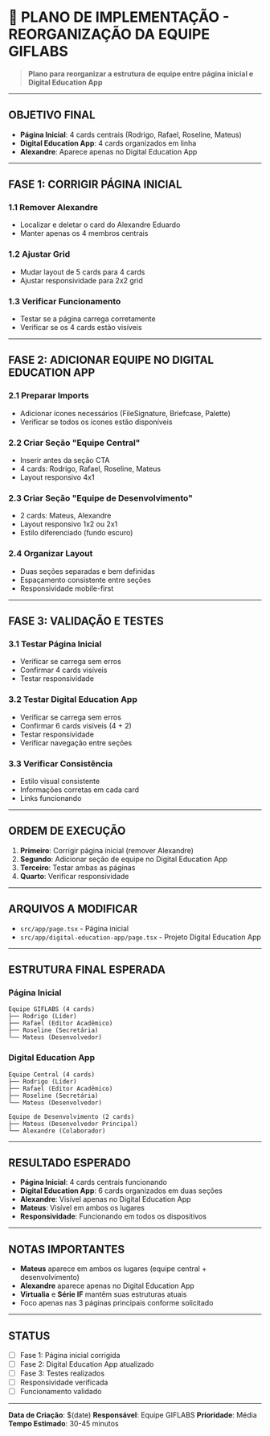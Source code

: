 # 🎯 PLANO DE IMPLEMENTAÇÃO - REORGANIZAÇÃO DA EQUIPE GIFLABS

> **Plano para reorganizar a estrutura de equipe entre página inicial e Digital Education App**

---

## **OBJETIVO FINAL**
- **Página Inicial**: 4 cards centrais (Rodrigo, Rafael, Roseline, Mateus)
- **Digital Education App**: 4 cards organizados em linha
- **Alexandre**: Aparece apenas no Digital Education App

---

## **FASE 1: CORRIGIR PÁGINA INICIAL**

### **1.1 Remover Alexandre**
- Localizar e deletar o card do Alexandre Eduardo
- Manter apenas os 4 membros centrais

### **1.2 Ajustar Grid**
- Mudar layout de 5 cards para 4 cards
- Ajustar responsividade para 2x2 grid

### **1.3 Verificar Funcionamento**
- Testar se a página carrega corretamente
- Verificar se os 4 cards estão visíveis

---

## **FASE 2: ADICIONAR EQUIPE NO DIGITAL EDUCATION APP**

### **2.1 Preparar Imports**
- Adicionar ícones necessários (FileSignature, Briefcase, Palette)
- Verificar se todos os ícones estão disponíveis

### **2.2 Criar Seção "Equipe Central"**
- Inserir antes da seção CTA
- 4 cards: Rodrigo, Rafael, Roseline, Mateus
- Layout responsivo 4x1

### **2.3 Criar Seção "Equipe de Desenvolvimento"**
- 2 cards: Mateus, Alexandre
- Layout responsivo 1x2 ou 2x1
- Estilo diferenciado (fundo escuro)

### **2.4 Organizar Layout**
- Duas seções separadas e bem definidas
- Espaçamento consistente entre seções
- Responsividade mobile-first

---

## **FASE 3: VALIDAÇÃO E TESTES**

### **3.1 Testar Página Inicial**
- Verificar se carrega sem erros
- Confirmar 4 cards visíveis
- Testar responsividade

### **3.2 Testar Digital Education App**
- Verificar se carrega sem erros
- Confirmar 6 cards visíveis (4 + 2)
- Testar responsividade
- Verificar navegação entre seções

### **3.3 Verificar Consistência**
- Estilo visual consistente
- Informações corretas em cada card
- Links funcionando

---

## **ORDEM DE EXECUÇÃO**

1. **Primeiro**: Corrigir página inicial (remover Alexandre)
2. **Segundo**: Adicionar seção de equipe no Digital Education App
3. **Terceiro**: Testar ambas as páginas
4. **Quarto**: Verificar responsividade

---

## **ARQUIVOS A MODIFICAR**

- `src/app/page.tsx` - Página inicial
- `src/app/digital-education-app/page.tsx` - Projeto Digital Education App

---

## **ESTRUTURA FINAL ESPERADA**

### **Página Inicial**
```
Equipe GIFLABS (4 cards)
├── Rodrigo (Líder)
├── Rafael (Editor Acadêmico)
├── Roseline (Secretária)
└── Mateus (Desenvolvedor)
```

### **Digital Education App**
```
Equipe Central (4 cards)
├── Rodrigo (Líder)
├── Rafael (Editor Acadêmico)
├── Roseline (Secretária)
└── Mateus (Desenvolvedor)

Equipe de Desenvolvimento (2 cards)
├── Mateus (Desenvolvedor Principal)
└── Alexandre (Colaborador)
```

---

## **RESULTADO ESPERADO**

- **Página Inicial**: 4 cards centrais funcionando
- **Digital Education App**: 6 cards organizados em duas seções
- **Alexandre**: Visível apenas no Digital Education App
- **Mateus**: Visível em ambos os lugares
- **Responsividade**: Funcionando em todos os dispositivos

---

## **NOTAS IMPORTANTES**

- **Mateus** aparece em ambos os lugares (equipe central + desenvolvimento)
- **Alexandre** aparece apenas no Digital Education App
- **Virtualia** e **Série IF** mantêm suas estruturas atuais
- Foco apenas nas 3 páginas principais conforme solicitado

---

## **STATUS**

- [ ] Fase 1: Página inicial corrigida
- [ ] Fase 2: Digital Education App atualizado
- [ ] Fase 3: Testes realizados
- [ ] Responsividade verificada
- [ ] Funcionamento validado

---

**Data de Criação**: $(date)
**Responsável**: Equipe GIFLABS
**Prioridade**: Média
**Tempo Estimado**: 30-45 minutos


